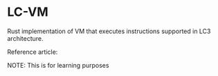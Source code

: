 # LC-VM

Rust implementation of VM that executes instructions supported in LC3 architecture.

Reference article:

NOTE: This is for learning purposes
